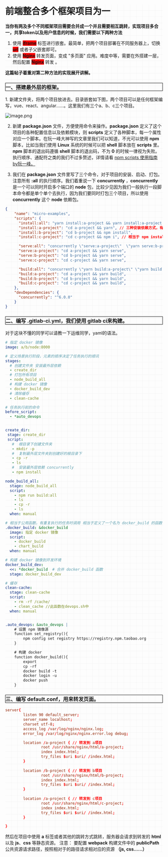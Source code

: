 <div style='background: -webkit-linear-gradient(top, transparent 19px, #ececec 20px), -webkit-linear-gradient(left, transparent 19px, #ececec 20px);
            background-size: 20px 20px;'>

# 前端整合多个框架项目为一

**当你有两及多个不同框架项目需要合并成一个并且需要相互跳转，实现项目多合一，共享token以及用户信息的时候，我们需要以下两种方法**

1. 使用 <b style="background: red">iframe</b> 标签进行嵌套。最简单，把两个项目部署在不同服务器上，切换 <b style="background: red">url</b>  或者子父嵌套即可。
2. 使用 <b style="background: red">Nginx</b> 转发页面，变成 "多页面" 应用。难度中等，需要在外搭建一层，然后配置 <b style="background: red">Nginx</b> 转发 。

**这篇帖子着重对第二种方法的实现展开讲解。**

<h3 style="border: 1px solid #000">一、搭建最外层的框架。</h3>
1. 新建文件夹，将两个项目放进去。目录嵌套如下图，两个项目可以是任何框架编写，vue、react、angular……。这里我们有三个a、b、c三个项目。

![image.png](https://p9-juejin.byteimg.com/tos-cn-i-k3u1fbpfcp/d56f84fcf56c47f78ebb4d5542c53f15~tplv-k3u1fbpfcp-watermark.image)

2. 新建 **package.json** 文件，方便使用命令来操作。**package.json** 定义了这个项目的各种配置信息以及依赖模块，则 **scripts** 定义了各种脚本，每一个属性对应一个脚本。在阮一峰大神写的文章里我们可以知道，不光可以使用 **npm** 脚本，比如当我们使用 **Linux** 系统的时候可以把 **shell** 脚本放在 **scripts** 里。**npm** 脚本的退出码遵循 **shell** 脚本的退出码，不为 **0** 的时候一律视为失败。执行顺序、通配符之类的我们不过多赘述，详情请看 [npm scripts 使用指南 by阮一峰。](http://www.ruanyifeng.com/blog/2016/10/npm_scripts.html)

3. 我们在 **package.json** 文件里写了三个命令，对于项目的安装、启动、打包。注意所有 **:all** 的执行顺序。我们着重说一下 **concurrently** ，**concurrently** 是一个可以同时开启多个端口的 **node** 包，比较少见因为我们一般执行一段脚本命令都是单个单个去执行，因为我们要同时打包三个项目，所以使用 **concurrently** 这个 **node** 依赖包。


```json
{
    "name": "micro-examples",
    "scripts": {
      "install:all": "yarn install:a-project && yarn install:a-project && npm run install:a-project ", // 安装所有项目依赖
      "install:a-project": "cd a-project && yarn", // 三种安装依赖方式，有人喜欢用 yarn 有人喜欢用 npm，进入项目文件夹进行 install 
      "install:b-project": "cd b-project && npm install", 
      "install:c-project": "cd c-project && npm i", // 相当于 npm install  

      "serve:all": "concurrently \"serve:a-project\"  \"yarn serve:b-project\" \"yarn serve:c-project\"", // 本地启动三个项目
      "serve:a-project": "cd a-project && yarn serve",
      "serve:b-project": "cd b-project && yarn serve",
      "serve:c-project": "cd c-project && yarn serve",

      "build:all": "concurrently \"yarn build:a-project\" \"yarn build:b-project\" \"yarn build:c-project\"", // 打包三个项目
      "build:a-project": "cd a-project && yarn build",
      "build:b-project": "cd b-project && yarn build",
      "build:c-project": "cd c-project && yarn build",
    },
    "devDependencies": {
      "concurrently": "^6.0.0"
    }
}
```

<h3 style="border: 1px solid #000">二、编写 .gitlab-ci.yml，我们使用 gitlab ci来构建。</h3>

对于这块不懂的同学可以请教一下运维同学，yaml的语法。

```yml
# 指定 docker 镜像
image: a/b/node:8000

# 定义场景执行阶段，元素的顺序决定了任务执行的顺讯
stages:
  # 创建文件夹 安装最外层依赖
  - create_dir 
  # 打包所有项目
  - node_build_all
  # 构建 docker 镜像
  - docker_build_dev
  # 清除缓存
  - clean-cache  

# 任务执行前的命令
before_script:
  - *auto_devops


create_dir:
 stage: create_dir
 script:
   #  根目录下创建文件夹
   - mkdir -p 
   #  复制最外层文件夹到创建好的根目录下
   - cp -r 
   - ls 
   #  安装最外层依赖 concurrently
   - npm install

node_build_all:
  stage: node_build_all
  script:
    - npm run build:all
    - ls 
    - cp -r 
    - ls 
  when: manual

# 相当于公用函数，有重复执行的任务时调用 相当于定义了一个名为 docker_build 的函数
.docker_build: &docker_build  
  image: 指定 docker 镜像
  script:
    - docker_build
    - chart_build
  when: manual

# 构建 docker 镜像到开发环境
docker_build_dev:
  <<: *docker_build  # 合并 docker_build 函数
  stage: docker_build_dev

# 缓存
clean-cache:
  stage: clean-cache
  script:
    - rm -rf /cache/
    - clean_cache //此函数在devops.sh中
  when: manual


.auto_devops: &auto_devops |      
    # 设置 npm 镜像源
    function set_registry(){
        npm config set registry https://registry.npm.taobao.org
    }

    # 构建 docker
    function docker_build(){
        export 
        cp -rf  
        docker build -t 
        docker login -u 
        docker push 
    }
```
<h3 style="border: 1px solid #000">三、编写 default.conf，用来转发页面。</h3>


```conf
server{
        listen 90 default_server;
        server_name localhost;
        charset utf-8;
        access_log /var/log/nginx/nginx.log;
        error_log /var/log/nginx/nginx.error.log debug;

        location /a-project { // 转发到 a项目
                root /usr/share/nginx/html/a-project;
                index index.html;
                try_files $uri $uri/ /index.html;
        }
  
        location /b-project { // 转发到 b项目
                root /usr/share/nginx/html/b-project;
                index index.html;
                try_files $uri $uri/ /index.html;
        }
  
        location /a-project { // 转发到 c项目
                root /usr/share/nginx/html/c-project;
                index index.html;
                try_files $uri $uri/ /index.html;
        }

}
```
然后在项目中使用 **a** 标签或者其他的跳转方式跳转，服务器会请求到转发的 **html** 以及 **js**、**css** 等静态资源。
注意： 要配置 **webpack** 构建文件中的 **publicPath** 公共资源请求路径，按照相对于的路径请求相对应的资源 **（js, css……）**
            </div>

